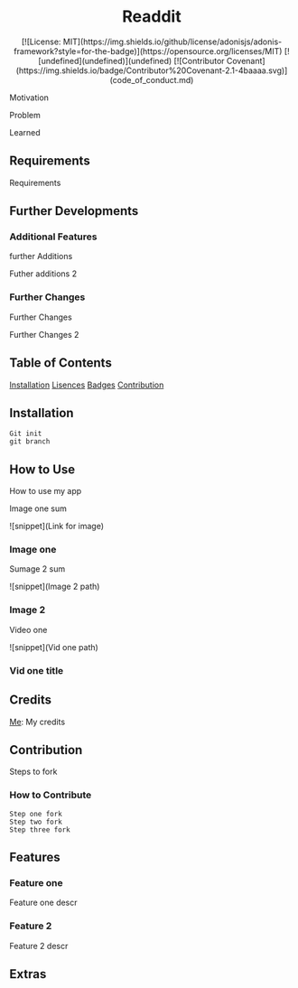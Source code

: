 # <div align="center">Readdit<div>

<div align="center">[![License: MIT](https://img.shields.io/github/license/adonisjs/adonis-framework?style=for-the-badge)](https://opensource.org/licenses/MIT) [![undefined](undefined)](undefined) [![Contributor Covenant](https://img.shields.io/badge/Contributor%20Covenant-2.1-4baaaa.svg)](code_of_conduct.md) </div>

Motivation

Problem

Learned

## Requirements

Requirements

## Further Developments

### Additional Features

further Additions

Futher additions 2

### Further Changes

Further Changes

Further Changes 2

## Table of Contents

[Installation](#Installation)
[Lisences](#Lisences)
[Badges](#Badges)
[Contribution](#Contribution)

## Installation

```
Git init
git branch
```

## How to Use

How to use my app

Image one sum

![snippet](Link for image)
### Image one

Sumage 2 sum

![snippet](Image 2 path)
### Image 2

Video one

![snippet](Vid one path)
### Vid one title

## Credits

[Me](Mine): My credits

## Contribution

Steps to fork

### How to Contribute

```
Step one fork
Step two fork
Step three fork
```

## Features

### Feature one

Feature one descr

### Feature 2

Feature 2 descr



## Extras

